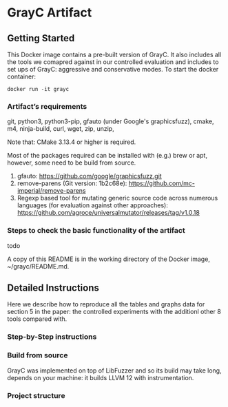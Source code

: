 # GrayC Artifact

## Getting Started

This Docker image contains a pre-built version of GrayC. It also includes all the tools we comapred against in our controlled evaluation and includes to set ups of GrayC: aggressive and conservative modes. To start the docker container:
```
docker run -it grayc
```

### Artifact’s requirements
git, python3, python3-pip, gfauto (under Google's graphicsfuzz), cmake, m4, ninja-build, curl, wget, zip, unzip,  

Note that: CMake 3.13.4 or higher is required.

Most of the packages required can be installed with (e.g.) brew or apt, however, some need to be build from source.
1. gfauto: https://github.com/google/graphicsfuzz.git
2. remove-parens (Git version: 1b2c68e): https://github.com/mc-imperial/remove-parens
3. Regexp based tool for mutating generic source code across numerous languages (for evaluation against other approaches): https://github.com/agroce/universalmutator/releases/tag/v1.0.18

### Steps to check the basic functionality of the artifact
todo

A copy of this README is in the working directory of the Docker image, ~/grayc/README.md.

## Detailed Instructions

Here we describe how to reproduce all the tables and graphs data for section 5 in the paper: the controlled experiments with the additionl other 8 tools compared with.

### Step-by-Step instructions

### Build from source
GrayC was implemented on top of LibFuzzer and so its build may take long, depends on your machine: it builds LLVM 12 with instrumentation.


### Project structure
